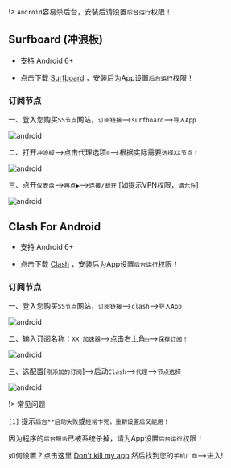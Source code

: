 !> `Android`容易杀后台，安装后请设置`后台运行`权限！

## Surfboard (冲浪板)

* 支持 Android 6+

* 点击下载 <a href="media/android/sfb.apk" target="_blank">Surfboard</a> ，安装后为App设置`后台运行`权限！

### 订阅节点

一、登入您购买`SS节点`网站，`订阅链接`-->`surfboard`-->`导入App`

![android](media/android/sfb_1.jpg ':size=360')

二、打开`冲浪板`-->点击代理选项`⊙`-->根据实际需要`选择XX节点！`

![android](media/android/sfb_2.jpg ':size=360')

三、点开`仪表盘`-->`再点▶`-->`连接/断开` [如提示VPN权限，`请允许`]

![android](media/android/sfb_3.jpg ':size=360')

## Clash For Android 

* 支持 Android 6+

* 点击下载 <a href="media/android/cfa.apk" target="_blank">Clash</a> ，安装后为App设置`后台运行`权限！

### 订阅节点

一、登入您购买`SS节点`网站，`订阅链接`-->`clash`-->`导入App`

![android](media/android/cfa_1.jpg ':size=360')

二、输入订阅名称：`XX 加速器`-->点击右上角`◳`-->`保存订阅！`

![android](media/android/cfa_2.jpg ':size=360')

三、选配置[`刚添加的订阅`]-->启动`Clash`-->`代理`-->`节点选择`

![android](media/android/cfa_3.jpg ':size=360')

!> 常见问题

`[1]` 提示`后台**启动失败`或`经常卡死，重新设置后又能用！`

因为程序的`后台服务`已被系统杀掉，请为App设置`后台运行`权限！

如何设置？点击这里 [Don't kill my app](https://dontkillmyapp.com/) 然后找到您的`手机厂商`-->进入!
